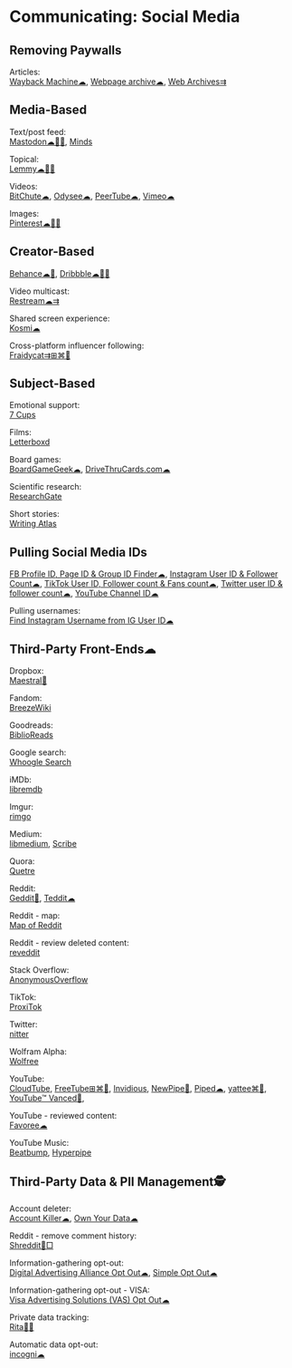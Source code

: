 # Communicating: Social Media

## Removing Paywalls

Articles:  
[Wayback Machine☁](https://archive.org/web/),
[Webpage archive☁](https://archive.today/),
[Web Archives⇉](https://github.com/dessant/web-archives)

## Media-Based

Text/post feed:  
[Mastodon☁🍎🤖](https://joinmastodon.org/),
[Minds](https://www.minds.com/)

Topical:  
[Lemmy☁🍎🤖](https://join-lemmy.org/)

Videos:  
[BitChute☁](https://www.bitchute.com/),
[Odysee☁](https://odysee.com/),
[PeerTube☁](https://joinpeertube.org/),
[Vimeo☁](https://vimeo.com/watch)

Images:  
[Pinterest☁🍎🤖](https://pinterest.com)

## Creator-Based

[Behance☁🍎](https://www.behance.net/),
[Dribbble☁🍎🤖](https://dribbble.com/)

Video multicast:  
[Restream☁⇉](https://restream.io/)

Shared screen experience:  
[Kosmi☁](https://kosmi.io/)

Cross-platform influencer following:  
[Fraidycat⇉⊞⌘🐧](https://fraidyc.at/)

## Subject-Based

Emotional support:  
[7 Cups](https://www.7cups.com/)

Films:  
[Letterboxd](https://letterboxd.com/)

Board games:  
[BoardGameGeek☁](https://www.boardgamegeek.com/),
[DriveThruCards.com☁](https://www.drivethrucards.com/)

Scientific research:  
[ResearchGate](https://www.researchgate.net/)

Short stories:  
[Writing Atlas](https://writingatlas.com/)

## Pulling Social Media IDs

[FB Profile ID, Page ID & Group ID Finder☁](https://commentpicker.com/find-facebook-id.php),
[Instagram User ID & Follower Count☁](https://commentpicker.com/instagram-user-id.php),
[TikTok User ID, Follower count & Fans count☁](https://commentpicker.com/tiktok-id.php),
[Twitter user ID & follower count☁](https://commentpicker.com/twitter-id.php),
[YouTube Channel ID☁](https://commentpicker.com/youtube-channel-id.php)

Pulling usernames:  
[Find Instagram Username from IG User ID☁](https://commentpicker.com/instagram-username.php)

## Third-Party Front-Ends☁

Dropbox:  
[Maestral🍎](https://maestral.app/)

Fandom:  
[BreezeWiki](https://breezewiki.com/)

Goodreads:  
[BiblioReads](https://biblioreads.eu.org/)

Google search:  
[Whoogle Search](https://www.whoogle.click/)

iMDb:  
[libremdb](https://libremdb.iket.me/)

Imgur:  
[rimgo](https://codeberg.org/video-prize-ranch/rimgo)

Medium:  
[libmedium](https://git.batsense.net/realaravinth/libmedium),
[Scribe](https://scribe.rip/)

Quora:  
[Quetre](https://quetre.iket.me/)

Reddit:  
[Geddit🤖](https://kaangiray26.github.io/geddit-app/),
[Teddit☁](https://teddit.net/)

Reddit - map:  
[Map of Reddit](https://www.mapofreddit.com/)

Reddit - review deleted content:  
[reveddit](https://www.reveddit.com/)

Stack Overflow:  
[AnonymousOverflow](https://code.whatever.social/)

TikTok:  
[ProxiTok](https://proxitok.pussthecat.org/)

Twitter:  
[nitter](https://nitter.net/)

Wolfram Alpha:  
[Wolfree](https://gqq.gitlab.io/)

YouTube:  
[CloudTube](https://tube.cadence.moe/),
[FreeTube⊞⌘🐧](https://freetubeapp.io/),
[Invidious](https://invidious.io/),
[NewPipe🤖](https://newpipe.net/),
[Piped☁](https://piped.video/),
[yattee⌘🍎](https://github.com/yattee/yattee),
[YouTube™ Vanced🤖](https://vancedapp.com/),

YouTube - reviewed content:  
[Favoree☁](https://www.favoree.io/)

YouTube Music:  
[Beatbump](https://beatbump.io/),
[Hyperpipe](https://hyperpipe.surge.sh/)

## Third-Party Data & PII Management🕵️

Account deleter:  
[Account Killer☁](https://www.accountkiller.com/en/popular),
[Own Your Data☁](https://yourdigitalrights.org/)

Reddit - remove comment history:  
[Shreddit🐍□](https://github.com/x89/Shreddit)

Information-gathering opt-out:  
[Digital Advertising Alliance Opt Out☁](http://www.aboutads.info/choices/),
[Simple Opt Out☁](https://simpleoptout.com/)

Information-gathering opt-out - VISA:  
[Visa Advertising Solutions (VAS) Opt Out☁](https://marketingreportoptout.visa.com/OPTOUT/request.do)

Private data tracking:  
[Rita🍎🤖](https://ritapersonaldata.com/)

Automatic data opt-out:  
[incogni☁](https://incogni.com/)
